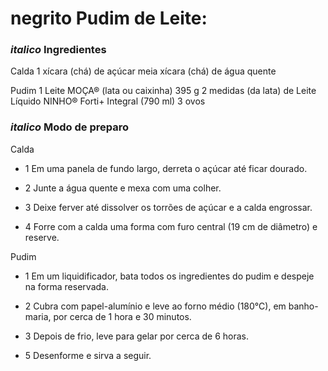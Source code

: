 # **negrito** Pudim de Leite:

### _italico_ Ingredientes

Calda
1 xícara (chá) de açúcar
meia xícara (chá) de água quente

Pudim
1 Leite MOÇA® (lata ou caixinha) 395 g
2 medidas (da lata) de Leite Líquido NINHO® Forti+ Integral (790 ml)
3 ovos


### _italico_ Modo de preparo
Calda
 - 1 Em uma panela de fundo largo, derreta o açúcar até ficar dourado.

 - 2 Junte a água quente e mexa com uma colher.

 - 3 Deixe ferver até dissolver os torrões de açúcar e a calda engrossar.

 - 4 Forre com a calda uma forma com furo central (19 cm de diâmetro) e reserve.

Pudim
 - 1 Em um liquidificador, bata todos os ingredientes do pudim e despeje na forma reservada.

 - 2 Cubra com papel-alumínio e leve ao forno médio (180°C), em banho-maria, por cerca de 1 hora e 30 minutos.

 - 3 Depois de frio, leve para gelar por cerca de 6 horas.

 - 5 Desenforme e sirva a seguir.
